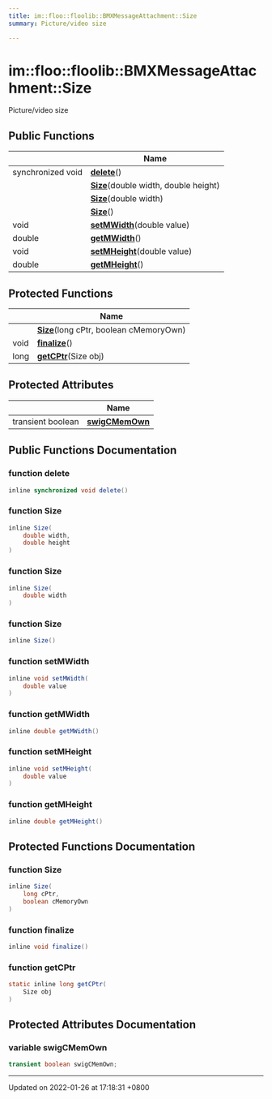 ```yaml
---
title: im::floo::floolib::BMXMessageAttachment::Size
summary: Picture/video size 

---
```


# im::floo::floolib::BMXMessageAttachment::Size



Picture/video size 

## Public Functions

|                | Name           |
| -------------- | -------------- |
| synchronized void | **[delete](classim_1_1floo_1_1floolib_1_1_b_m_x_message_attachment_1_1_size.md#function-delete)**() |
| | **[Size](classim_1_1floo_1_1floolib_1_1_b_m_x_message_attachment_1_1_size.md#function-size)**(double width, double height) |
| | **[Size](classim_1_1floo_1_1floolib_1_1_b_m_x_message_attachment_1_1_size.md#function-size)**(double width) |
| | **[Size](classim_1_1floo_1_1floolib_1_1_b_m_x_message_attachment_1_1_size.md#function-size)**() |
| void | **[setMWidth](classim_1_1floo_1_1floolib_1_1_b_m_x_message_attachment_1_1_size.md#function-setmwidth)**(double value) |
| double | **[getMWidth](classim_1_1floo_1_1floolib_1_1_b_m_x_message_attachment_1_1_size.md#function-getmwidth)**() |
| void | **[setMHeight](classim_1_1floo_1_1floolib_1_1_b_m_x_message_attachment_1_1_size.md#function-setmheight)**(double value) |
| double | **[getMHeight](classim_1_1floo_1_1floolib_1_1_b_m_x_message_attachment_1_1_size.md#function-getmheight)**() |

## Protected Functions

|                | Name           |
| -------------- | -------------- |
| | **[Size](classim_1_1floo_1_1floolib_1_1_b_m_x_message_attachment_1_1_size.md#function-size)**(long cPtr, boolean cMemoryOwn) |
| void | **[finalize](classim_1_1floo_1_1floolib_1_1_b_m_x_message_attachment_1_1_size.md#function-finalize)**() |
| long | **[getCPtr](classim_1_1floo_1_1floolib_1_1_b_m_x_message_attachment_1_1_size.md#function-getcptr)**(Size obj) |

## Protected Attributes

|                | Name           |
| -------------- | -------------- |
| transient boolean | **[swigCMemOwn](classim_1_1floo_1_1floolib_1_1_b_m_x_message_attachment_1_1_size.md#variable-swigcmemown)**  |

## Public Functions Documentation

### function delete

```java
inline synchronized void delete()
```


### function Size

```java
inline Size(
    double width,
    double height
)
```


### function Size

```java
inline Size(
    double width
)
```


### function Size

```java
inline Size()
```


### function setMWidth

```java
inline void setMWidth(
    double value
)
```


### function getMWidth

```java
inline double getMWidth()
```


### function setMHeight

```java
inline void setMHeight(
    double value
)
```


### function getMHeight

```java
inline double getMHeight()
```


## Protected Functions Documentation

### function Size

```java
inline Size(
    long cPtr,
    boolean cMemoryOwn
)
```


### function finalize

```java
inline void finalize()
```


### function getCPtr

```java
static inline long getCPtr(
    Size obj
)
```


## Protected Attributes Documentation

### variable swigCMemOwn

```java
transient boolean swigCMemOwn;
```


-------------------------------

Updated on 2022-01-26 at 17:18:31 +0800